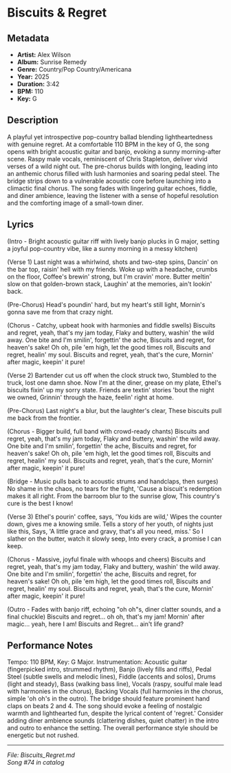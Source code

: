 # Biscuits & Regret

## Metadata
- **Artist:** Alex Wilson
- **Album:** Sunrise Remedy
- **Genre:** Country/Pop Country/Americana
- **Year:** 2025
- **Duration:** 3:42
- **BPM:** 110
- **Key:** G

## Description
A playful yet introspective pop-country ballad blending lightheartedness with genuine regret. At a comfortable 110 BPM in the key of G, the song opens with bright acoustic guitar and banjo, evoking a sunny morning-after scene. Raspy male vocals, reminiscent of Chris Stapleton, deliver vivid verses of a wild night out. The pre-chorus builds with longing, leading into an anthemic chorus filled with lush harmonies and soaring pedal steel. The bridge strips down to a vulnerable acoustic core before launching into a climactic final chorus. The song fades with lingering guitar echoes, fiddle, and diner ambience, leaving the listener with a sense of hopeful resolution and the comforting image of a small-town diner.

## Lyrics

(Intro - Bright acoustic guitar riff with lively banjo plucks in G major, setting a joyful pop-country vibe, like a sunny morning in a messy kitchen)

(Verse 1)
Last night was a whirlwind, shots and two-step spins,
Dancin' on the bar top, raisin' hell with my friends.
Woke up with a headache, crumbs on the floor,
Coffee's brewin' strong, but I'm cravin' more.
Butter meltin' slow on that golden-brown stack,
Laughin' at the memories, ain't lookin' back.

(Pre-Chorus)
Head's poundin' hard, but my heart's still light,
Mornin's gonna save me from that crazy night.

(Chorus - Catchy, upbeat hook with harmonies and fiddle swells)
Biscuits and regret, yeah, that's my jam today,
Flaky and buttery, washin' the wild away.
One bite and I'm smilin', forgettin' the ache,
Biscuits and regret, for heaven's sake!
Oh oh, pile 'em high, let the good times roll,
Biscuits and regret, healin' my soul.
Biscuits and regret, yeah, that's the cure,
Mornin' after magic, keepin' it pure!

(Verse 2)
Bartender cut us off when the clock struck two,
Stumbled to the truck, lost one damn shoe.
Now I'm at the diner, grease on my plate,
Ethel's biscuits fixin' up my sorry state.
Friends are textin' stories 'bout the night we owned,
Grinnin' through the haze, feelin' right at home.

(Pre-Chorus)
Last night's a blur, but the laughter's clear,
These biscuits pull me back from the frontier.

(Chorus - Bigger build, full band with crowd-ready chants)
Biscuits and regret, yeah, that's my jam today,
Flaky and buttery, washin' the wild away.
One bite and I'm smilin', forgettin' the ache,
Biscuits and regret, for heaven's sake!
Oh oh, pile 'em high, let the good times roll,
Biscuits and regret, healin' my soul.
Biscuits and regret, yeah, that's the cure,
Mornin' after magic, keepin' it pure!

(Bridge - Music pulls back to acoustic strums and handclaps, then surges)
No shame in the chaos, no tears for the fight,
'Cause a biscuit's redemption makes it all right.
From the barroom blur to the sunrise glow,
This country's cure is the best I know!

(Verse 3)
Ethel's pourin' coffee, says, 'You kids are wild,'
Wipes the counter down, gives me a knowing smile.
Tells a story of her youth, of nights just like this,
Says, 'A little grace and gravy, that's all you need, miss.'
So I slather on the butter, watch it slowly seep,
Into every crack, a promise I can keep.

(Chorus - Massive, joyful finale with whoops and cheers)
Biscuits and regret, yeah, that's my jam today,
Flaky and buttery, washin' the wild away.
One bite and I'm smilin', forgettin' the ache,
Biscuits and regret, for heaven's sake!
Oh oh, pile 'em high, let the good times roll,
Biscuits and regret, healin' my soul.
Biscuits and regret, yeah, that's the cure,
Mornin' after magic, keepin' it pure!

(Outro - Fades with banjo riff, echoing "oh oh"s, diner clatter sounds, and a final chuckle)
Biscuits and regret... oh oh, that's my jam!
Mornin' after magic... yeah, here I am!
Biscuits and Regret... ain't life grand?

## Performance Notes

Tempo: 110 BPM, Key: G Major. Instrumentation: Acoustic guitar (fingerpicked intro, strummed rhythm), Banjo (lively fills and riffs), Pedal Steel (subtle swells and melodic lines), Fiddle (accents and solos), Drums (light and steady), Bass (walking bass line), Vocals (raspy, soulful male lead with harmonies in the chorus), Backing Vocals (full harmonies in the chorus, simple 'oh oh's in the outro). The bridge should feature prominent hand claps on beats 2 and 4. The song should evoke a feeling of nostalgic warmth and lighthearted fun, despite the lyrical content of 'regret.' Consider adding diner ambience sounds (clattering dishes, quiet chatter) in the intro and outro to enhance the setting. The overall performance style should be energetic but not rushed.

---
*File: Biscuits_Regret.md*  
*Song #74 in catalog*
